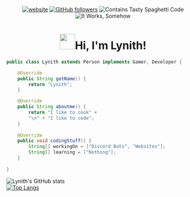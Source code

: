 <div align="center">

[![website](https://img.shields.io/website?logo=google-chrome&logoColor=white&down_color=red&down_message=offline&label=Lynith&style=for-the-badge&up_message=online&url=https%3A%2F%2Flynithdev.github.io)](https://lynithdev.github.io/)
[![GitHub followers](https://img.shields.io/github/followers/LynithDev?logo=github&style=for-the-badge&logoColor=white)](https://github.com/LynithDev)
![Contains Tasty Spaghetti Code](https://img.shields.io/static/v1?label=Contains&message=Tasty%20Spaghetti%20Code&color=yellow&style=for-the-badge&logo=visual-studio-code&logoColor=white)
![It Works, Somehow](https://img.shields.io/static/v1?label=It%20Works&message=Somehow&color=green&style=for-the-badge&logo=broadcom&logoColor=white)
<h1 align="center"><img src="images/Hi.gif" width="40px" />Hi, I'm Lynith!</h1>
</div>

```java
public class Lynith extends Person implements Gamer, Developer {

	@Override
	public String getName() {
		return "Lynith";
	}

	@Override
	public String aboutme() {
		return "I like to cook" +
		"\n" + "I like to code";
	}
    
	@Override
	public void codingStuff() {
		String[] workingOn = ["Discord Bots", "Websites"];
		String[] learning = ["Nothing"];
	}
	
}
```

![Lynith's GitHub stats](https://github-readme-stats.vercel.app/api?username=LynithDev&show_icons=true)
<br>
[![Top Langs](https://github-readme-stats.vercel.app/api/top-langs/?username=LynithDev&layout=compact)](https://github.com/LynithDev/github-readme-stats)    

[website]: https://lynithdev.github.io/
